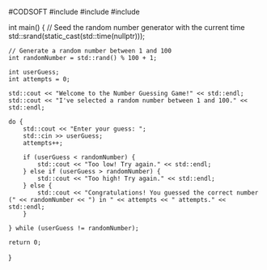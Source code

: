#CODSOFT
#include <iostream>
#include <cstdlib>
#include <ctime>

int main() {
    // Seed the random number generator with the current time
    std::srand(static_cast<unsigned int>(std::time(nullptr)));

    // Generate a random number between 1 and 100
    int randomNumber = std::rand() % 100 + 1;

    int userGuess;
    int attempts = 0;

    std::cout << "Welcome to the Number Guessing Game!" << std::endl;
    std::cout << "I've selected a random number between 1 and 100." << std::endl;

    do {
        std::cout << "Enter your guess: ";
        std::cin >> userGuess;
        attempts++;

        if (userGuess < randomNumber) {
            std::cout << "Too low! Try again." << std::endl;
        } else if (userGuess > randomNumber) {
            std::cout << "Too high! Try again." << std::endl;
        } else {
            std::cout << "Congratulations! You guessed the correct number (" << randomNumber << ") in " << attempts << " attempts." << std::endl;
        }

    } while (userGuess != randomNumber);

    return 0;
}

